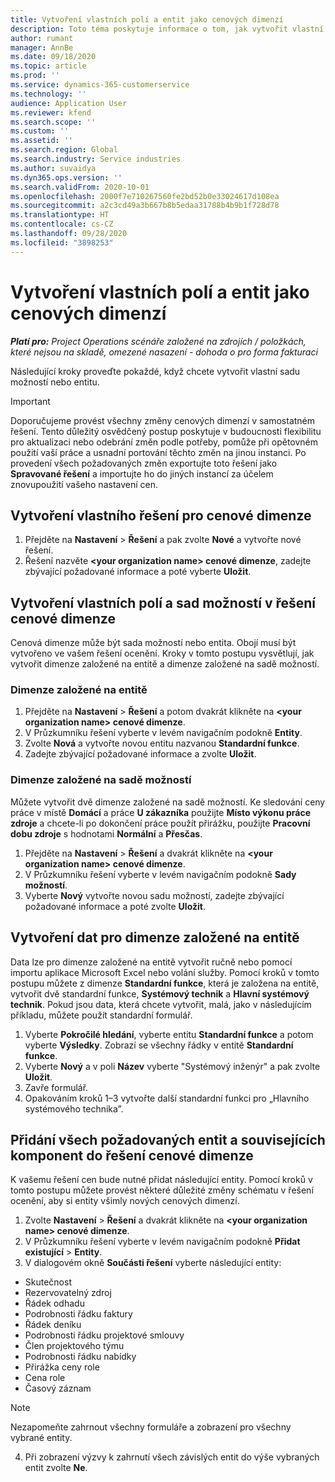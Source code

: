 ```yaml
---
title: Vytvoření vlastních polí a entit jako cenových dimenzí
description: Toto téma poskytuje informace o tom, jak vytvořit vlastní sady možností nebo entity.
author: rumant
manager: AnnBe
ms.date: 09/18/2020
ms.topic: article
ms.prod: ''
ms.service: dynamics-365-customerservice
ms.technology: ''
audience: Application User
ms.reviewer: kfend
ms.search.scope: ''
ms.custom: ''
ms.assetid: ''
ms.search.region: Global
ms.search.industry: Service industries
ms.author: suvaidya
ms.dyn365.ops.version: ''
ms.search.validFrom: 2020-10-01
ms.openlocfilehash: 2000f7e710267560fe2bd52b0e33024617d108ea
ms.sourcegitcommit: a2c3cd49a3b667b8b5edaa31788b4b9b1f728d78
ms.translationtype: HT
ms.contentlocale: cs-CZ
ms.lasthandoff: 09/28/2020
ms.locfileid: "3898253"
---
```

# <a name="create-custom-fields-and-entities-as-pricing-dimensions"></a>Vytvoření vlastních polí a entit jako cenových dimenzí

_**Platí pro:** Project Operations scénáře založené na zdrojích / položkách, které nejsou na skladě, omezené nasazení - dohoda o pro forma fakturaci_

Následující kroky proveďte pokaždé, když chcete vytvořit vlastní sadu možností nebo entitu.

> [!IMPORTANT]
> Doporučujeme provést všechny změny cenových dimenzí v samostatném řešení. Tento důležitý osvědčený postup poskytuje v budoucnosti flexibilitu pro aktualizaci nebo odebrání změn podle potřeby, pomůže při opětovném použití vaší práce a usnadní portování těchto změn na jinou instanci. Po provedení všech požadovaných změn exportujte toto řešení jako **Spravované řešení** a importujte ho do jiných instancí za účelem znovupoužití vašeho nastavení cen.


## <a name="create-a-custom-solution-for-pricing-dimensions"></a>Vytvoření vlastního řešení pro cenové dimenze
1. Přejděte na **Nastavení** > **Řešení** a pak zvolte **Nové** a vytvořte nové řešení. 
2. Řešení nazvěte **\<your organization name> cenové dimenze**, zadejte zbývající požadované informace a poté vyberte **Uložit**.
  
## <a name="create-custom-fields-and-option-sets-in-the-pricing-dimension-solution"></a>Vytvoření vlastních polí a sad možností v řešení cenové dimenze

Cenová dimenze může být sada možností nebo entita. Obojí musí být vytvořeno ve vašem řešení ocenění. Kroky v tomto postupu vysvětlují, jak vytvořit dimenze založené na entitě a dimenze založené na sadě možností.

### <a name="entity-based-dimensions"></a>Dimenze založené na entitě

1. Přejděte na **Nastavení** > **Řešení** a potom dvakrát klikněte na **\<your organization name> cenové dimenze**.
2. V Průzkumníku řešení vyberte v levém navigačním podokně **Entity**.
3. Zvolte **Nová** a vytvořte novou entitu nazvanou **Standardní funkce**. 
4. Zadejte zbývající požadované informace a zvolte **Uložit**.


### <a name="option-set-based-dimensions"></a>Dimenze založené na sadě možností 
Můžete vytvořit dvě dimenze založené na sadě možností. Ke sledování ceny práce v místě **Domácí** a práce **U zákazníka** použijte **Místo výkonu práce zdroje** a chcete-li po dokončení práce použít přirážku, použijte **Pracovní dobu zdroje** s hodnotami **Normální** a **Přesčas**.


1. Přejděte na **Nastavení** > **Řešení** a dvakrát klikněte na **\<your organization name> cenové dimenze**. 
2. V Průzkumníku řešení vyberte v levém navigačním podokně **Sady možností**. 
3. Vyberte **Nový** vytvořte novou sadu možností, zadejte zbývající požadované informace a poté zvolte **Uložit**.

## <a name="create-data-for-entity-based-dimensions"></a>Vytvoření dat pro dimenze založené na entitě

Data lze pro dimenze založené na entitě vytvořit ručně nebo pomocí importu aplikace Microsoft Excel nebo volání služby. Pomocí kroků v tomto postupu můžete z dimenze **Standardní funkce**, která je založena na entitě, vytvořit dvě standardní funkce, **Systémový technik** a **Hlavní systémový technik**. Pokud jsou data, která chcete vytvořit, malá, jako v následujícím příkladu, můžete použít standardní formulář.

1. Vyberte **Pokročilé hledání**, vyberte entitu **Standardní funkce** a potom vyberte **Výsledky**. Zobrazí se všechny řádky v entitě **Standardní funkce**.
2. Vyberte **Nový** a v poli **Název** vyberte "Systémový inženýr" a pak zvolte **Uložit**.
3. Zavře formulář. 
4. Opakováním kroků 1–3 vytvořte další standardní funkci pro „Hlavního systémového technika”.

## <a name="add-all-required-entities-and-related-components-to-the-pricing-dimension-solution"></a>Přidání všech požadovaných entit a souvisejících komponent do řešení cenové dimenze
K vašemu řešení cen bude nutné přidat následující entity. Pomocí kroků v tomto postupu můžete provést některé důležité změny schématu v řešení ocenění, aby si entity všimly nových cenových dimenzí.

1. Zvolte **Nastavení** > **Řešení** a dvakrát klikněte na **\<your organization name> cenové dimenze**. 
2. V Průzkumníku řešení vyberte v levém navigačním podokně **Přidat existující** > **Entity**.
3. V dialogovém okně **Součásti řešení** vyberte následující entity:

  - Skutečnost
  - Rezervovatelný zdroj
  - Řádek odhadu
  - Podrobnosti řádku faktury
  - Řádek deníku
  - Podrobnosti řádku projektové smlouvy
  - Člen projektového týmu
  - Podrobnosti řádku nabídky
  - Přirážka ceny role
  - Cena role 
  - Časový záznam 


> [!NOTE]
> Nezapomeňte zahrnout všechny formuláře a zobrazení pro všechny vybrané entity.

4. Při zobrazení výzvy k zahrnutí všech závislých entit do výše vybraných entit zvolte **Ne**.

